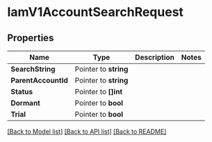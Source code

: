 # IamV1AccountSearchRequest

## Properties

Name | Type | Description | Notes
------------ | ------------- | ------------- | -------------
**SearchString** | Pointer to **string** |  |
**ParentAccountId** | Pointer to **string** |  |
**Status** | Pointer to **[]int** |  |
**Dormant** | Pointer to **bool** |  |
**Trial** | Pointer to **bool** |  |

[[Back to Model list]](../README.md#documentation-for-models) [[Back to API list]](../README.md#documentation-for-api-endpoints) [[Back to README]](../README.md)


